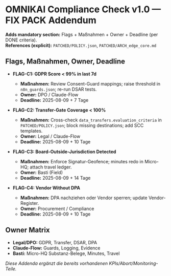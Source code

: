 # OMNIKAI Compliance Check v1.0 — FIX PACK Addendum

**Adds mandatory section:** Flags + Maßnahmen + Owner + Deadline (per DONE criteria).  
**References (explicit):** `PATCHED/POLICY.json`, `PATCHED/ARCH_edge_core.md`

## Flags, Maßnahmen, Owner, Deadline
- **FLAG-C1: GDPR Score < 99% in last 7d**  
  - **Maßnahmen:** Review Consent-Guard mappings; raise threshold in `n8n_guards.json`; re-run DSAR tests.  
  - **Owner:** DPO / Claude-Flow  
  - **Deadline:** 2025-08-09 + 7 Tage

- **FLAG-C2: Transfer-Gate Coverage < 100%**  
  - **Maßnahmen:** Cross-check `data_transfers.evaluation_criteria` in `PATCHED/POLICY.json`; block missing destinations; add SCC templates.  
  - **Owner:** Legal / Claude-Flow  
  - **Deadline:** 2025-08-09 + 10 Tage

- **FLAG-C3: Board-Outside-Jurisdiction Detected**  
  - **Maßnahmen:** Enforce Signatur-Geofence; minutes redo in Micro-HQ; attach travel ledger.  
  - **Owner:** Basti (Field)  
  - **Deadline:** 2025-08-09 + 14 Tage

- **FLAG-C4: Vendor Without DPA**  
  - **Maßnahmen:** DPA nachziehen oder Vendor sperren; update Vendor-Register.  
  - **Owner:** Procurement / Compliance  
  - **Deadline:** 2025-08-09 + 10 Tage

## Owner Matrix
- **Legal/DPO:** GDPR, Transfer, DSAR, DPA
- **Claude-Flow:** Guards, Logging, Evidence
- **Basti:** Micro-HQ Substanz-Belege, Minutes, Travel

_Diese Addenda ergänzt die bereits vorhandenen KPIs/Abort/Monitoring-Teile._
